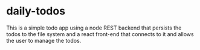 # daily-todos
This is a simple todo app using a node REST backend that persists the todos to the file system and a react front-end that connects to it and allows the user to manage the todos.
